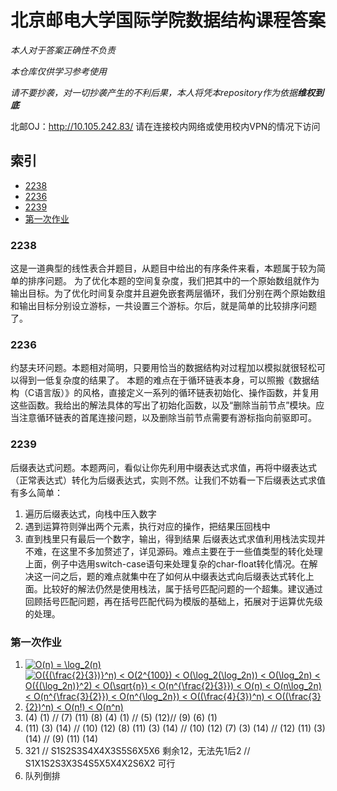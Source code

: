 # 北京邮电大学国际学院数据结构课程答案
*本人对于答案正确性不负责*

*本仓库仅供学习参考使用*

*请不要抄袭，对一切抄袭产生的不利后果，本人将凭本repository作为依据**维权到底***

北邮OJ：http://10.105.242.83/ 请在连接校内网络或使用校内VPN的情况下访问

## 索引       
- [2238](#2238)       
- [2236](#2236)
- [2239](#2239)
- [第一次作业](#第一次作业)

### 2238

这是一道典型的线性表合并题目，从题目中给出的有序条件来看，本题属于较为简单的排序问题。
为了优化本题的空间复杂度，我们把其中的一个原始数组就作为输出目标。为了优化时间复杂度并且避免嵌套两层循环，我们分别在两个原始数组和输出目标分别设立游标，一共设置三个游标。尔后，就是简单的比较排序问题了。

### 2236

约瑟夫环问题。本题相对简明，只要用恰当的数据结构对过程加以模拟就很轻松可以得到一低复杂度的结果了。
本题的难点在于循环链表本身，可以照搬《数据结构（C语言版）》的风格，直接定义一系列的循环链表初始化、操作函数，并复用这些函数。我给出的解法具体的写出了初始化函数，以及“删除当前节点”模块。应当注意循环链表的首尾连接问题，以及删除当前节点需要有游标指向前驱即可。

### 2239

后缀表达式问题。本题两问，看似让你先利用中缀表达式求值，再将中缀表达式（正常表达式）转化为后缀表达式，实则不然。让我们不妨看一下后缀表达式求值有多么简单：
1. 遍历后缀表达式，向栈中压入数字
2. 遇到运算符则弹出两个元素，执行对应的操作，把结果压回栈中
3. 直到栈里只有最后一个数字，输出，得到结果
后缀表达式求值利用栈法实现并不难，在这里不多加赘述了，详见源码。难点主要在于一些值类型的转化处理上面，例子中选用switch-case语句来处理复杂的char-float转化情况。在解决这一问之后，题的难点就集中在了如何从中缀表达式向后缀表达式转化上面。比较好的解法仍然是使用栈法，属于括号匹配问题的一个超集。建议通过回顾括号匹配问题，再在括号匹配代码为模版的基础上，拓展对于运算优先级的处理。

### 第一次作业
1. <a href="https://www.codecogs.com/eqnedit.php?latex=O(n)&space;=&space;\log_2(n)" target="_blank"><img src="https://latex.codecogs.com/gif.latex?O(n)&space;=&space;\log_2(n)" title="O(n) = \log_2(n)" /></a>
2. <a href="https://www.codecogs.com/eqnedit.php?latex=O({(\frac{2}{3})}^n)&space;<&space;O(2^{100})&space;<&space;O(\log_2(\log_2n))&space;<&space;O(\log_2n)&space;<&space;O({(\log_2n)}^2)&space;<&space;O(\sqrt{n})&space;<&space;O(n^{\frac{2}{3}})&space;<&space;O(n)&space;<&space;O(n\log_2n)&space;<&space;O(n^{\frac{3}{2}})&space;<&space;O(n^{\log_2n})&space;<&space;O((\frac{4}{3})^n)&space;<&space;O((\frac{3}{2})^n)&space;<&space;O(n!)&space;<&space;O(n^n)" target="_blank"><img src="https://latex.codecogs.com/gif.latex?O({(\frac{2}{3})}^n)&space;<&space;O(2^{100})&space;<&space;O(\log_2(\log_2n))&space;<&space;O(\log_2n)&space;<&space;O({(\log_2n)}^2)&space;<&space;O(\sqrt{n})&space;<&space;O(n^{\frac{2}{3}})&space;<&space;O(n)&space;<&space;O(n\log_2n)&space;<&space;O(n^{\frac{3}{2}})&space;<&space;O(n^{\log_2n})&space;<&space;O((\frac{4}{3})^n)&space;<&space;O((\frac{3}{2})^n)&space;<&space;O(n!)&space;<&space;O(n^n)" title="O({(\frac{2}{3})}^n) < O(2^{100}) < O(\log_2(\log_2n)) < O(\log_2n) < O({(\log_2n)}^2) < O(\sqrt{n}) < O(n^{\frac{2}{3}}) < O(n) < O(n\log_2n) < O(n^{\frac{3}{2}}) < O(n^{\log_2n}) < O((\frac{4}{3})^n) < O((\frac{3}{2})^n) < O(n!) < O(n^n)" /></a>
3. (4) (1) // (7) (11) (8) (4) (1) // (5) (12)// (9) (6) (1) 
4. (11) (3) (14) // (10) (12) (8) (11) (3) (14) // (10) (12) (7) (3) (14) // (12) (11) (3) (14) // (9) (11) (14)
5. 321 // S1S2S3S4X4X3S5S6X5X6 剩余12，无法先1后2 // S1X1S2S3X3S4S5X5X4X2S6X2 可行
6. 队列倒排